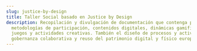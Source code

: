 ```yaml
---
slug: justice-by-design
title: Taller Social basado en Justice by Design
description: Recopilación y divulgación de documentación que contenga procesos y
  metodologías de participación, contenidos digitales, dinámicas gamificadas,
  juegos y actividades creativas. También el diseño de procesos y actividades de
  gobernanza colaborativa y reuso del patrimonio digital y físico europeo.
---
```

